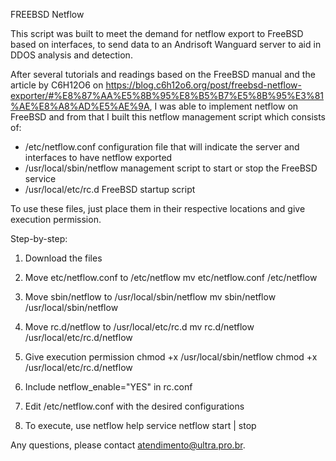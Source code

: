 FREEBSD Netflow

This script was built to meet the demand for netflow export to FreeBSD based on interfaces, to send data to an Andrisoft Wanguard server to aid in DDOS analysis and detection.

After several tutorials and readings based on the FreeBSD manual and the article by C6H12O6 on https://blog.c6h12o6.org/post/freebsd-netflow-exporter/#%E8%87%AA%E5%8B%95%E8%B5%B7%E5%8B%95%E3%81%AE%E8%A8%AD%E5%AE%9A, I was able to implement netflow on FreeBSD and from that I built this netflow management script which consists of:
- /etc/netflow.conf configuration file that will indicate the server and interfaces to have netflow exported
- /usr/local/sbin/netflow management script to start or stop the FreeBSD service
- /usr/local/etc/rc.d FreeBSD startup script

To use these files, just place them in their respective locations and give execution permission.

Step-by-step:
1) Download the files

2) Move etc/netflow.conf to /etc/netflow
mv etc/netflow.conf /etc/netflow

3) Move sbin/netflow to /usr/local/sbin/netflow
mv sbin/netflow /usr/local/sbin/netflow

4) Move rc.d/netflow to /usr/local/etc/rc.d
mv rc.d/netflow /usr/local/etc/rc.d/netflow

5) Give execution permission
chmod +x /usr/local/sbin/netflow
chmod +x /usr/local/etc/rc.d/netflow

6) Include netflow_enable="YES" in rc.conf

7) Edit /etc/netflow.conf with the desired configurations

8) To execute, use
netflow help
service netflow start | stop

Any questions, please contact atendimento@ultra.pro.br.
